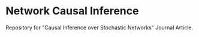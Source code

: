 # Network Causal Inference

Repository for "Causal Inference over Stochastic Networks" Journal Article.
